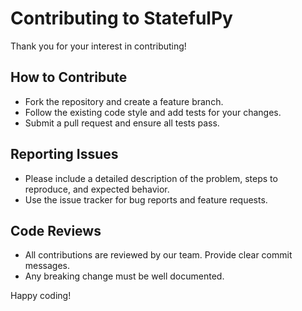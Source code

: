 # Contributing to StatefulPy

Thank you for your interest in contributing!

## How to Contribute
- Fork the repository and create a feature branch.
- Follow the existing code style and add tests for your changes.
- Submit a pull request and ensure all tests pass.

## Reporting Issues
- Please include a detailed description of the problem, steps to reproduce, and expected behavior.
- Use the issue tracker for bug reports and feature requests.

## Code Reviews
- All contributions are reviewed by our team. Provide clear commit messages.
- Any breaking change must be well documented.

Happy coding!
